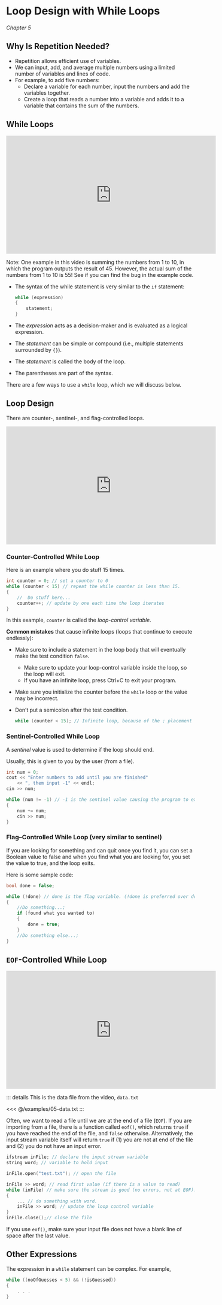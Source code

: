 Loop Design with While Loops
============================

*Chapter 5*

Why Is Repetition Needed?
-------------------------

-   Repetition allows efficient use of variables.
-   We can input, add, and average multiple numbers using a limited number of variables and lines of code.
-   For example, to add five numbers:
    +   Declare a variable for each number, input the numbers and add the variables together.
    +   Create a loop that reads a number into a variable and adds it to a variable that contains the sum of the numbers.

While Loops
-----------

<div class="youtube">
<div><iframe width="560" height="315" src="https://www.youtube-nocookie.com/embed/rsSWJpoAADM?showinfo=0;rel=0" frameborder="0" allowfullscreen="allowfullscreen"></iframe></div>
</div>

Note: One example in this video is summing the numbers from 1 to 10, in which the program outputs the result of 45. However, the actual sum of the numbers from 1 to 10 is 55! See if you can find the bug in the example code.

-   The syntax of the while statement is very similar to the `if` statement:  

    ```cpp
    while (expression)
    {
        statement;
    }

    ```

-   The *expression* acts as a decision-maker and is evaluated as a logical expression.
-   The *statement* can be simple or compound (i.e., multiple statements surrounded by `{}`).
-   The *statement* is called the body of the loop.
-   The parentheses are part of the syntax.

There are a few ways to use a `while` loop, which we will discuss below.


Loop Design
-----------

There are counter-, sentinel-, and flag-controlled loops.

<div class="youtube">
<div><iframe width="560" height="315" src="https://www.youtube-nocookie.com/embed/nqU_SJ0bYlk?rel=0" frameborder="0" allowfullscreen="allowfullscreen"></iframe></div>
</div>

### Counter-Controlled While Loop

Here is an example where you do stuff 15 times.

```cpp
int counter = 0; // set a counter to 0
while (counter < 15) // repeat the while counter is less than 15.
{
    //  Do stuff here...
    counter++; // update by one each time the loop iterates
}
```

In this example, `counter` is called the *loop-control variable*.

**Common mistakes** that cause infinite loops (loops that continue to execute
endlessly):

-   Make sure to include a statement in the loop body that will eventually make the test condition `false`.
    +   Make sure to update your loop-control variable inside the loop, so the loop will exit.
    +   If you have an infinite loop, press Ctrl+C to exit your program.
-   Make sure you initialize the counter before the `while` loop or the value may be incorrect.
-   Don’t put a semicolon after the test condition.

    ```cpp
    while (counter < 15); // Infinite loop, because of the ; placement
    ```

### Sentinel-Controlled While Loop 

A *sentinel* value is used to determine if the loop should end.

Usually, this is given to you by the user (from a file).

```cpp
int num = 0;
cout << "Enter numbers to add until you are finished"
    << ", them input -1" << endl;
cin >> num;

while (num != -1) // -1 is the sentinel value causing the program to exit.
{
    num += num;
    cin >> num;
}
```

### Flag–Controlled While Loop (very similar to sentinel)

If you are looking for something and can quit once you find it, you can set a
Boolean value to false and when you find what you are looking for, you set the
value to true, and the loop exits.

Here is some sample code:

```cpp
bool done = false;

while (!done) // done is the flag variable. (!done is preferred over done == false)
{
    //Do something...;
    if (found what you wanted to)
    {
        done = true;
    }
    //Do something else...;
}
```

`EOF`-Controlled While Loop
---------------------------

<div class="youtube">
<div><iframe width="560" height="315" src="https://www.youtube-nocookie.com/embed/VW-Q3ZD_W0w?rel=0" frameborder="0" allowfullscreen="allowfullscreen"></iframe></div>
</div>

::: details This is the data file from the video, `data.txt`

<<< @/examples/05-data.txt
:::

Often, we want to read a file until we are at the end of a file (`EOF`). If you
are importing from a file, there is a function called `eof()`, which returns
`true` if you have reached the end of the file, and `false` otherwise.
Alternatively, the input stream variable itself will return `true` if (1) you are not at end of the file and (2) you do not have an input error.

```cpp
ifstream inFile; // declare the input stream variable
string word; // variable to hold input

inFile.open("test.txt"); // open the file

inFile >> word; // read first value (if there is a value to read)
while (inFile) // make sure the stream is good (no errors, not at EOF).
{
    ... // do something with word.
    inFile >> word; // update the loop control variable
}
inFile.close();// close the file
```

If you use `eof()`, make sure your input file does not have a blank line of
space after the last value.

Other Expressions
-----------------

The expression in a `while` statement can be complex. For example,

```cpp
while ((noOfGuesses < 5) && (!isGuessed))
{
    . . .
}
```
